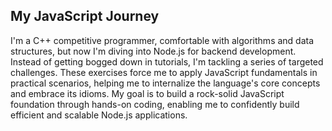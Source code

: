 ## My JavaScript Journey

I'm a C++ competitive programmer, comfortable with algorithms and data structures, but now I'm diving into Node.js for backend development.  Instead of getting bogged down in tutorials, I'm tackling a series of targeted challenges. These exercises force me to apply JavaScript fundamentals in practical scenarios, helping me to internalize the language's core concepts and embrace its idioms. My goal is to build a rock-solid JavaScript foundation through hands-on coding, enabling me to confidently build efficient and scalable Node.js applications.